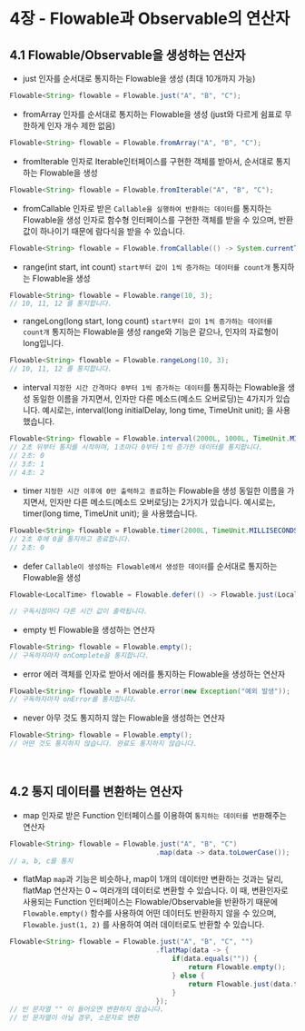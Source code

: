 # 4장 - Flowable과 Observable의 연산자

## 4.1 Flowable/Observable을 생성하는 연산자

* just
인자를 순서대로 통지하는 Flowable을 생성 (최대 10개까지 가능)

``` java
Flowable<String> flowable = Flowable.just("A", "B", "C");
```

* fromArray
인자를 순서대로 통지하는 Flowable을 생성 (just와 다르게 쉼표로 무한하게 인자 개수 제한 없음)

``` java
Flowable<String> flowable = Flowable.fromArray("A", "B", "C");
```

* fromIterable
인자로 Iterable인터페이스를 구현한 객체를 받아서, 순서대로 통지하는 Flowable을 생성

``` java
Flowable<String> flowable = Flowable.fromIterable("A", "B", "C");
```

* fromCallable
인자로 받은 `Callable을 실행하여 반환하는 데이터`를 통지하는 Flowable을 생성
인자로 함수형 인터페이스를 구현한 객체를 받을 수 있으며, 반환 값이 하나이기 때문에 람다식을 받을 수 있습니다.

``` java
Flowable<String> flowable = Flowable.fromCallable(() -> System.currentTimeMillis());
```

* range(int start, int count)
`start부터 값이 1씩 증가하는 데이터를 count개` 통지하는 Flowable을 생성

``` java
Flowable<String> flowable = Flowable.range(10, 3);
// 10, 11, 12 를 통지합니다.
```

* rangeLong(long start, long count)
`start부터 값이 1씩 증가하는 데이터를 count개` 통지하는 Flowable을 생성
range와 기능은 같으나, 인자의 자료형이 long입니다.

``` java
Flowable<String> flowable = Flowable.rangeLong(10, 3);
// 10, 11, 12 를 통지합니다.
```

* interval
`지정한 시간 간격마다 0부터 1씩 증가하는 데이터`를 통지하는 Flowable을 생성
동일한 이름을 가지면서, 인자만 다른 메소드(메소드 오버로딩)는 4가지가 있습니다.
예시로는, interval(long initialDelay, long time, TimeUnit unit); 을 사용했습니다.

``` java
Flowable<String> flowable = Flowable.interval(2000L, 1000L, TimeUnit.MILLISECONDS);
// 2초 뒤부터 통지를 시작하며, 1초마다 0부터 1씩 증가한 데이터를 통지합니다.
// 2초: 0
// 3초: 1
// 4초: 2
```

* timer
`지정한 시간 이후에 0만 출력하고 종료`하는 Flowable을 생성
동일한 이름을 가지면서, 인자만 다른 메소드(메소드 오버로딩)는 2가지가 있습니다.
예시로는, timer(long time, TimeUnit unit); 을 사용했습니다.

``` java
Flowable<String> flowable = Flowable.timer(2000L, TimeUnit.MILLISECONDS);
// 2초 후에 0을 통지하고 종료합니다.
// 2초: 0
```

* defer
`Callable이 생성하는 Flowable에서 생성한 데이터`를 순서대로 통지하는 Flowable을 생성

``` java
Flowable<LocalTime> flowable = Flowable.defer(() -> Flowable.just(LocalTime.now()));

// 구독시점마다 다른 시간 값이 출력됩니다.
```

* empty
빈 Flowable을 생성하는 연산자

``` java
Flowable<String> flowable = Flowable.empty();
// 구독하자마자 onComplete을 통지합니다.
```

* error
에러 객체를 인자로 받아서 에러를 통지하는 Flowable을 생성하는 연산자

``` java
Flowable<String> flowable = Flowable.error(new Exception("예외 발생"));
// 구독하자마자 onError를 통지합니다.
```

* never
아무 것도 통지하지 않는 Flowable을 생성하는 연산자

``` java
Flowable<String> flowable = Flowable.empty();
// 어떤 것도 통지하지 않습니다. 완료도 통지하지 않습니다.
```

<br>

## 4.2 통지 데이터를 변환하는 연산자

* map
인자로 받은 Function 인터페이스를 이용하여 `통지하는 데이터를 변환`해주는 연산자

``` java
Flowable<String> flowable = Flowable.just("A", "B", "C")
    								.map(data -> data.toLowerCase());
// a, b, c를 통지
```

* flatMap
`map`과 기능은 비슷하나, map이 1개의 데이터만 변환하는 것과는 달리, flatMap 연산자는 0 \~ 여러개의 데이터로 변환할 수 있습니다.
이 때, 변환인자로 사용되는 Function 인터페이스는 Flowable/Observable을 반환하기 때문에 `Flowable.empty()` 함수를 사용하여 어떤 데이터도 반환하지 않을 수 있으며,
`Flowable.just(1, 2)` 를 사용하여 여러 데이터로도 반환할 수 있습니다.

``` java
Flowable<String> flowable = Flowable.just("A", "B", "C", "")
    								.flatMap(data -> {
                                        if(data.equals("")) {
                                            return Flowable.empty();
                                        } else {
                                            return Flowable.just(data.toLowerCase());
                                        }
                                    });
// 빈 문자열 "" 이 들어오면 변환하지 않습니다.
// 빈 문자열이 아닐 경우, 소문자로 변환
```